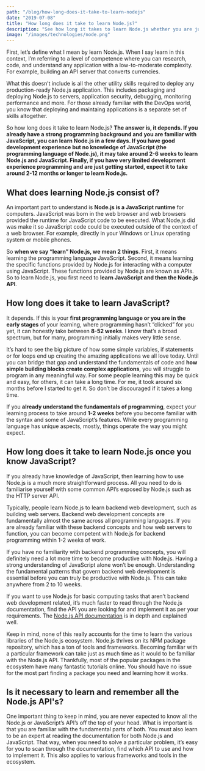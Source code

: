 ```yaml
---
path: "/blog/how-long-does-it-take-to-learn-nodejs"
date: "2019-07-08"
title: "How long does it take to learn Node.js?"
description: "See how long it takes to learn Node.js whether you are just starting your programming journey or you are seasoned veteran "
image: "/images/technologies/node.png"
---
```


First, let’s define what I mean by learn Node.js. When I say learn in this context, I’m referring to a level of competence where you can research, code, and understand any application with a low-to-moderate complexity. For example, building an API server that converts currencies.

What this doesn’t include is all the other utility skills required to deploy any production-ready Node.js application. This includes packaging and deploying Node.js to servers, application security, debugging, monitoring performance and more. For those already familiar with the DevOps world, you know that deploying and maintaing applications is a separate set of skills altogether.

So how long does it take to learn Node.js? **The answer is, it depends. If you already have a strong programming background and you are familiar with JavaScript, you can learn Node.js in a few days. If you have good development experience but no knowledge of JavaScript (the programming language of Node.js), it may take around 2-6 weeks to learn Node.js and JavaScript. Finally, if you have very limited development experience programming and are just getting started, expect it to take around 2-12 months or longer to learn Node.js.**

## What does learning Node.js consist of?

An important part to understand is **Node.js is a JavaScript runtime** for computers. JavaScript was born in the web browser and web browsers provided the runtime for JavaScript code to be executed. What Node.js did was make it so JavaScript code could be executed outside of the context of a web browser. For example, directly in your Windows or Linux operating system or mobile phones.

So **when we say “learn” Node.js, we mean 2 things**. First, it means learning the programming language JavaScript. Second, it means learning the specific functions provided by Node.js for interacting with a computer using JavaScript. These functions provided by Node.js are known as APIs. So to learn Node.js, you first need to **learn JavaScript and then the Node.js API**.

## How long does it take to learn JavaScript?

It depends. If this is your **first programming language or you are in the early stages** of your learning, where programming hasn’t “clicked” for you yet, it can honestly take between **8-52 weeks**. I know that’s a broad spectrum, but for many, programming initially makes very little sense.

It’s hard to see the big picture of how some simple variables, if statements or for loops end up creating the amazing applications we all love today. Until you can bridge that gap and understand the fundamentals of code and **how simple building blocks create complex applications**, you will struggle to program in any meaningful way. For some people learning this may be quick and easy, for others, it can take a long time. For me, it took around six months before I started to get it. So don’t be discouraged if it takes a long time.

If you **already understand the fundamentals of programming**, expect your learning process to take around **1-2 weeks** before you become familiar with the syntax and some of JavaScript’s features. While every programming language has unique aspects, mostly, things operate the way you might expect.

## How long does it take to learn Node.js once you know JavaScript?

If you already have knowledge of JavaScript, then learning how to use Node.js is a much more straightforward process. All you need to do is familiarise yourself with some common API’s exposed by Node.js such as the HTTP server API.

Typically, people learn Node.js to learn backend web development, such as building web servers. Backend web development concepts are fundamentally almost the same across all programming languages. If you are already familiar with these backend concepts and how web servers to function, you can become competent with Node.js for backend programming within 1-2 weeks of work.

If you have no familiarity with backend programming concepts, you will definitely need a lot more time to become productive with Node.js. Having a strong understanding of JavaScript alone won’t be enough. Understanding the fundamental patterns that govern backend web development is essential before you can truly be productive with Node.js. This can take anywhere from 2 to 10 weeks.

If you want to use Node.js for basic computing tasks that aren’t backend web development related, it’s much faster to read through the Node.js documentation, find the API you are looking for and implement it as per your requirements. The [Node.js API documentation](https://nodejs.org/en/docs/) is in depth and explained well.

Keep in mind, none of this really accounts for the time to learn the various libraries of the Node.js ecosystem. Node.js thrives on its NPM package repository, which has a ton of tools and frameworks. Becoming familiar with a particular framework can take just as much time as it would to be familiar with the Node.js API. Thankfully, most of the popular packages in the ecosystem have many fantastic tutorials online. You should have no issue for the most part finding a package you need and learning how it works.

## Is it necessary to learn and remember all the Node.js API's?

One important thing to keep in mind, you are never expected to know all the Node.js or JavaScript’s API’s off the top of your head. What is important is that you are familiar with the fundamental parts of both. You must also learn to be an expert at reading the documentation for both Node.js and JavaScript. That way, when you need to solve a particular problem, it’s easy for you to scan through the documentation, find which API to use and how to implement it. This also applies to various frameworks and tools in the ecosystem.